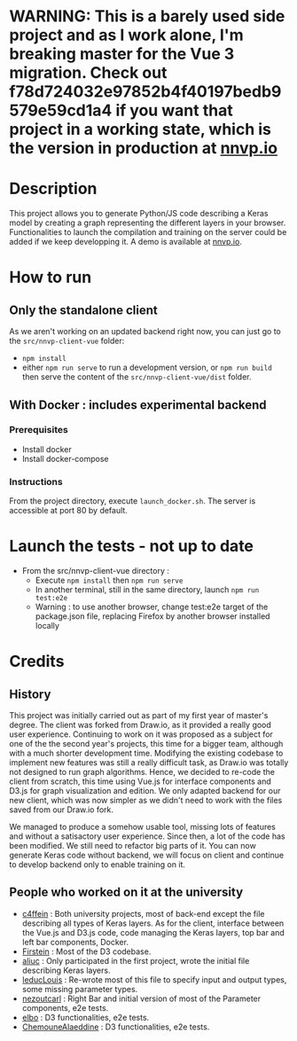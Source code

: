 # WARNING: This is a barely used side project and as I work alone, I'm breaking master for the Vue 3 migration. Check out f78d724032e97852b4f40197bedb9579e59cd1a4 if you want that project in a working state, which is the version in production at [nnvp.io](https://nnvp.io)

# Description
This project allows you to generate Python/JS code describing a Keras model by creating a graph representing the different layers in your browser.
Functionalities to launch the compilation and training on the server could be added if we keep developping it.
A demo is available at [nnvp.io](https://nnvp.io).

# How to run
## Only the standalone client
As we aren't working on an updated backend right now, you can just go to the `src/nnvp-client-vue` folder:
 - `npm install`
 - either `npm run serve` to run a development version, or `npm run build` then serve the content of the `src/nnvp-client-vue/dist` folder.

## With Docker : includes experimental backend
### Prerequisites
- Install docker
- Install docker-compose

### Instructions
From the project directory, execute `launch_docker.sh`. The server is accessible at port 80 by default.

# Launch the tests - not up to date
- From the src/nnvp-client-vue directory :
  - Execute `npm install` then `npm run serve`
  - In another terminal, still in the same directory, launch `npm run test:e2e`
  - Warning : to use another browser, change test:e2e target of the package.json file, replacing Firefox by another browser installed locally

# Credits
## History
This project was initially carried out as part of my first year of master's degree. The client was forked from Draw.io, as it provided a really good user experience.
Continuing to work on it was proposed as a subject for one of the the second year's projects, this time for a bigger team, although with a much shorter development time.
Modifying the existing codebase to implement new features was still a really difficult task, as Draw.io was totally not designed to run graph algorithms.
Hence, we decided to re-code the client from scratch, this time using Vue.js for interface components and D3.js for graph visualization and edition.
We only adapted backend for our new client, which was now simpler as we didn't need to work with the files saved from our Draw.io fork.

We managed to produce a somehow usable tool, missing lots of features and without a satisactory user experience.
Since then, a lot of the code has been modified. We still need to refactor big parts of it. You can now generate Keras code without backend, we will focus on client and continue to develop backend only to enable training on it.

## People who worked on it at the university
- [c4ffein](https://github.com/c4ffein) : Both university projects, most of back-end except the file describing all types of Keras layers. As for the client, interface between the Vue.js and D3.js code, code managing the Keras layers, top bar and left bar components, Docker.
- [Firstein](https://github.com/Firstein) : Most of the D3 codebase.
- [aliuc](https://github.com/aliuc) : Only participated in the first project, wrote the initial file describing Keras layers.
- [leducLouis](https://github.com/leducLouis) : Re-wrote most of this file to specify input and output types, some missing parameter types.
- [nezoutcarl](https://github.com/nezoutcarl) : Right Bar and initial version of most of the Parameter components, e2e tests.
- [elbo](https://github.com/elbo) : D3 functionalities, e2e tests.
- [ChemouneAlaeddine](https://github.com/ChemouneAlaeddine) : D3 functionalities, e2e tests.
